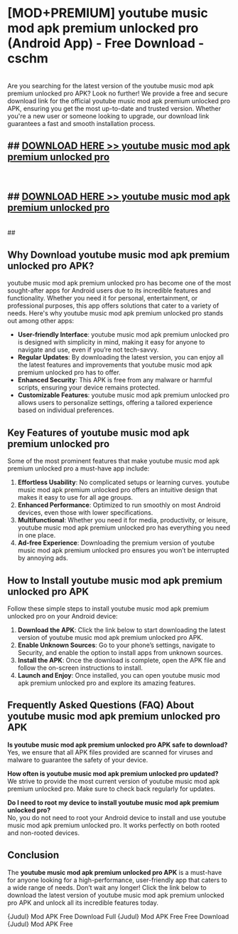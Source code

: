 # [MOD+PREMIUM] youtube music mod apk premium unlocked pro (Android App) - Free Download - cschm <br>
<br>
Are you searching for the latest version of the youtube music mod apk premium unlocked pro APK? Look no further! We provide a free and secure download link for the official youtube music mod apk premium unlocked pro APK, ensuring you get the most up-to-date and trusted version. Whether you're a new user or someone looking to upgrade, our download link guarantees a fast and smooth installation process.


## ##  [DOWNLOAD HERE >> youtube music mod apk premium unlocked pro](http://freeplayer.one?title=youtube_music_mod_apk_premium_unlocked_pro&ref=apk1)
  <br>

##  ## [DOWNLOAD HERE >> youtube music mod apk premium unlocked pro](http://freeplayer.one?title=youtube_music_mod_apk_premium_unlocked_pro&ref=apk1)
  <br>
  ##



## Why Download youtube music mod apk premium unlocked pro APK?

youtube music mod apk premium unlocked pro has become one of the most sought-after apps for Android users due to its incredible features and functionality. Whether you need it for personal, entertainment, or professional purposes, this app offers solutions that cater to a variety of needs. Here's why youtube music mod apk premium unlocked pro stands out among other apps:

- **User-friendly Interface**: youtube music mod apk premium unlocked pro is designed with simplicity in mind, making it easy for anyone to navigate and use, even if you’re not tech-savvy.
- **Regular Updates**: By downloading the latest version, you can enjoy all the latest features and improvements that youtube music mod apk premium unlocked pro has to offer.
- **Enhanced Security**: This APK is free from any malware or harmful scripts, ensuring your device remains protected.
- **Customizable Features**: youtube music mod apk premium unlocked pro allows users to personalize settings, offering a tailored experience based on individual preferences.

## Key Features of youtube music mod apk premium unlocked pro

Some of the most prominent features that make youtube music mod apk premium unlocked pro a must-have app include:

1. **Effortless Usability**: No complicated setups or learning curves. youtube music mod apk premium unlocked pro offers an intuitive design that makes it easy to use for all age groups.
2. **Enhanced Performance**: Optimized to run smoothly on most Android devices, even those with lower specifications.
3. **Multifunctional**: Whether you need it for media, productivity, or leisure, youtube music mod apk premium unlocked pro has everything you need in one place.
4. **Ad-free Experience**: Downloading the premium version of youtube music mod apk premium unlocked pro ensures you won’t be interrupted by annoying ads.

## How to Install youtube music mod apk premium unlocked pro APK

Follow these simple steps to install youtube music mod apk premium unlocked pro on your Android device:

1. **Download the APK**: Click the link below to start downloading the latest version of youtube music mod apk premium unlocked pro APK.
2. **Enable Unknown Sources**: Go to your phone’s settings, navigate to Security, and enable the option to install apps from unknown sources.
3. **Install the APK**: Once the download is complete, open the APK file and follow the on-screen instructions to install.
4. **Launch and Enjoy**: Once installed, you can open youtube music mod apk premium unlocked pro and explore its amazing features.

## Frequently Asked Questions (FAQ) About youtube music mod apk premium unlocked pro APK

**Is youtube music mod apk premium unlocked pro APK safe to download?**  
Yes, we ensure that all APK files provided are scanned for viruses and malware to guarantee the safety of your device.

**How often is youtube music mod apk premium unlocked pro updated?**  
We strive to provide the most current version of youtube music mod apk premium unlocked pro. Make sure to check back regularly for updates.

**Do I need to root my device to install youtube music mod apk premium unlocked pro?**  
No, you do not need to root your Android device to install and use youtube music mod apk premium unlocked pro. It works perfectly on both rooted and non-rooted devices.

## Conclusion

The **youtube music mod apk premium unlocked pro APK** is a must-have for anyone looking for a high-performance, user-friendly app that caters to a wide range of needs. Don’t wait any longer! Click the link below to download the latest version of youtube music mod apk premium unlocked pro APK and unlock all its incredible features today.

{Judul} Mod APK Free
Download Full {Judul} Mod APK Free
Free Download {Judul} Mod APK Free

